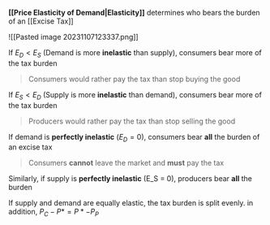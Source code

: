 **[[Price Elasticity of Demand|Elasticity]]** determines who bears the burden of an [[Excise Tax]]

![[Pasted image 20231107123337.png]]

If $E_D < E_S$ (Demand is more **inelastic** than supply), consumers bear more of the tax burden

> Consumers would rather pay the tax than stop buying the good

If $E_S < E_D$ (Supply is more **inelastic** than demand), consumers bear more of the tax burden

> Producers would rather pay the tax than stop selling the good

If demand is **perfectly inelastic** ($E_D = 0$), consumers bear **all** the burden of an excise tax

> Consumers **cannot** leave the market and **must** pay the tax

Similarly, if supply is **perfectly inelastic** (E_S = 0), producers bear **all** the burden

If supply and demand are equally elastic, the tax burden is split evenly. in addition, $P_C - P* = P* - P_P$

